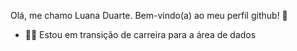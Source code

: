Olá, me chamo Luana Duarte. Bem-vindo(a) ao meu perfil github! 🤟

- 👩‍💻 Estou em transição de carreira para a área de dados



          
          
          
